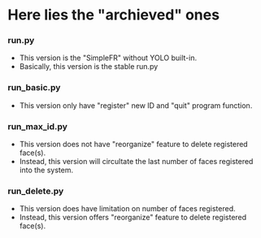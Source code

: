 # Here lies the "archieved" ones 

### run.py
- This version is the "SimpleFR" without YOLO built-in.
- Basically, this version is the stable run.py

### run_basic.py
- This version only have "register" new ID and "quit" program function.

### run_max_id.py
- This version does not have "reorganize" feature to delete registered face(s).
- Instead, this version will circultate the last <max> number of faces registered into the system.

### run_delete.py
- This version does have limitation on <max> number of faces registered.
- Instead, this version offers "reorganize" feature to delete registered face(s).
